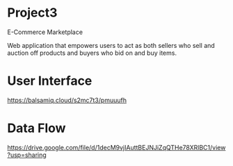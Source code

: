 # Project3

E-Commerce Marketplace

Web application that empowers users to act as both sellers who sell and auction off products and buyers who bid on and buy items.

# User Interface
https://balsamiq.cloud/s2mc7t3/pmuuufh

# Data Flow
https://drive.google.com/file/d/1decM9vjIAuttBEJNJiZqQTHe78XRlBC1/view?usp=sharing

